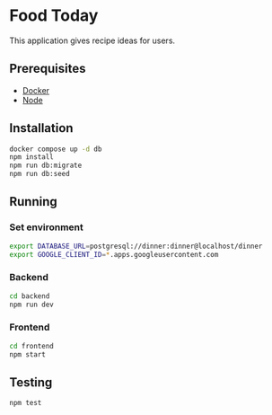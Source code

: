 # Food Today

This application gives recipe ideas for users.

## Prerequisites

* [Docker](https://www.docker.com/products/docker-desktop/)
* [Node](https://nodejs.org/en/download/package-manager)

## Installation

```bash
docker compose up -d db
npm install
npm run db:migrate
npm run db:seed
```

## Running

### Set environment

```bash
export DATABASE_URL=postgresql://dinner:dinner@localhost/dinner
export GOOGLE_CLIENT_ID=*.apps.googleusercontent.com
```

### Backend

```bash
cd backend
npm run dev
```

### Frontend

```bash
cd frontend
npm start
```

## Testing

```bash
npm test
```
